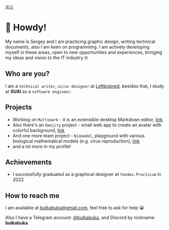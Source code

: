 [🇷🇺](README.md)

# :wave: Howdy!

My name is Sergey and I am practicing graphic design, writing technical documents, also I am keen on programming. 
I am actively developing myself in these areas, open to new opportunities and experiences, bringing my ideas and vision to the IT industry :nerd_face:

## Who are you?

I am a `technical writer`, `ui/ux designer` at [Leftbrained](https://www.leftbrained.space), besides that, I study at **SUAI** as a `software engineer`.

## Projects

* Working on `Multimark` - it is an extensible desktop Markdown editor, [link](https://github.com/Leftbrained-Inc/multimark)
* Also there's an `Emojity` project - small web app to create an avatar with colorful background, [link](https://github.com/bulkabuka/Emojity)
* And one more team project - `Biomodel`, playground with various biological mathematical models (e.g. virus reproduction), [link](https://github.com/bulkabuka/Biomodel)
* and a lot more in my profile!

## Achievements

* I successfully graduated as a graphical designer at `Yandex.Practicum` in 2022

## How to reach me

I am available at bulkabuka@gmail.com, feel free to ask for help :grinning:

Also I have a Telegram account: [@bulkabuka](bulkabuka.t.me), and Discord by nickname: **bulkabuka**.
